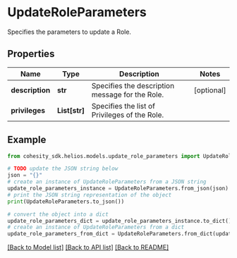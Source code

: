 # UpdateRoleParameters

Specifies the parameters to update a Role.

## Properties

Name | Type | Description | Notes
------------ | ------------- | ------------- | -------------
**description** | **str** | Specifies the description message for the Role. | [optional] 
**privileges** | **List[str]** | Specifies the list of Privileges of the Role. | 

## Example

```python
from cohesity_sdk.helios.models.update_role_parameters import UpdateRoleParameters

# TODO update the JSON string below
json = "{}"
# create an instance of UpdateRoleParameters from a JSON string
update_role_parameters_instance = UpdateRoleParameters.from_json(json)
# print the JSON string representation of the object
print(UpdateRoleParameters.to_json())

# convert the object into a dict
update_role_parameters_dict = update_role_parameters_instance.to_dict()
# create an instance of UpdateRoleParameters from a dict
update_role_parameters_from_dict = UpdateRoleParameters.from_dict(update_role_parameters_dict)
```
[[Back to Model list]](../README.md#documentation-for-models) [[Back to API list]](../README.md#documentation-for-api-endpoints) [[Back to README]](../README.md)


